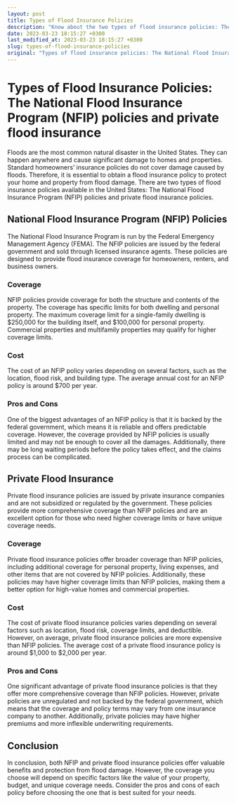 ```yaml
---
layout: post
title: Types of Flood Insurance Policies
description: "Know about the two types of flood insurance policies: The National Flood Insurance Program (NFIP) policies and private flood insurance. Read on to find out which may be better suited for you."
date: 2023-03-23 18:15:27 +0300
last_modified_at: 2023-03-23 18:15:27 +0300
slug: types-of-flood-insurance-policies
original: "Types of flood insurance policies: The National Flood Insurance Program (NFIP) policies and private flood insurance."
---
```

# Types of Flood Insurance Policies: The National Flood Insurance Program (NFIP) policies and private flood insurance

Floods are the most common natural disaster in the United States. They can happen anywhere and cause significant damage to homes and properties. Standard homeowners’ insurance policies do not cover damage caused by floods. Therefore, it is essential to obtain a flood insurance policy to protect your home and property from flood damage. There are two types of flood insurance policies available in the United States: The National Flood Insurance Program (NFIP) policies and private flood insurance policies.

## National Flood Insurance Program (NFIP) Policies

The National Flood Insurance Program is run by the Federal Emergency Management Agency (FEMA). The NFIP policies are issued by the federal government and sold through licensed insurance agents. These policies are designed to provide flood insurance coverage for homeowners, renters, and business owners. 

### Coverage

NFIP policies provide coverage for both the structure and contents of the property. The coverage has specific limits for both dwelling and personal property. The maximum coverage limit for a single-family dwelling is $250,000 for the building itself, and $100,000 for personal property. Commercial properties and multifamily properties may qualify for higher coverage limits.

### Cost

The cost of an NFIP policy varies depending on several factors, such as the location, flood risk, and building type. The average annual cost for an NFIP policy is around $700 per year.

### Pros and Cons

One of the biggest advantages of an NFIP policy is that it is backed by the federal government, which means it is reliable and offers predictable coverage. However, the coverage provided by NFIP policies is usually limited and may not be enough to cover all the damages. Additionally, there may be long waiting periods before the policy takes effect, and the claims process can be complicated.

## Private Flood Insurance

Private flood insurance policies are issued by private insurance companies and are not subsidized or regulated by the government. These policies provide more comprehensive coverage than NFIP policies and are an excellent option for those who need higher coverage limits or have unique coverage needs.

### Coverage

Private flood insurance policies offer broader coverage than NFIP policies, including additional coverage for personal property, living expenses, and other items that are not covered by NFIP policies. Additionally, these policies may have higher coverage limits than NFIP policies, making them a better option for high-value homes and commercial properties.

### Cost

The cost of private flood insurance policies varies depending on several factors such as location, flood risk, coverage limits, and deductible. However, on average, private flood insurance policies are more expensive than NFIP policies. The average cost of a private flood insurance policy is around $1,000 to $2,000 per year.

### Pros and Cons

One significant advantage of private flood insurance policies is that they offer more comprehensive coverage than NFIP policies. However, private policies are unregulated and not backed by the federal government, which means that the coverage and policy terms may vary from one insurance company to another. Additionally, private policies may have higher premiums and more inflexible underwriting requirements.

## Conclusion

In conclusion, both NFIP and private flood insurance policies offer valuable benefits and protection from flood damage. However, the coverage you choose will depend on specific factors like the value of your property, budget, and unique coverage needs. Consider the pros and cons of each policy before choosing the one that is best suited for your needs.